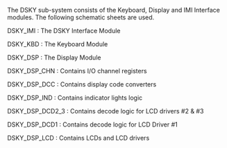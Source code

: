 The DSKY sub-system consists of the Keyboard, Display and IMI Interface modules. The following schematic sheets are used.

DSKY_IMI : The DSKY Interface Module

DSKY_KBD : The Keyboard Module

DSKY_DSP : The Display Module

DSKY_DSP_CHN : Contains I/O channel registers

DSKY_DSP_DCC : Contains display code converters

DSKY_DSP_IND : Contains indicator lights logic

DSKY_DSP_DCD2_3 : Contains decode logic for LCD drivers #2 & #3

DSKY_DSP_DCD1 : Contains decode logic for LCD Driver #1

DSKY_DSP_LCD : Contains LCDs and LCD drivers
